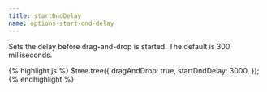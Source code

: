 ```yaml
---
title: startDndDelay
name: options-start-dnd-delay
---
```


Sets the delay before drag-and-drop is started. The default is 300 milliseconds.

{% highlight js %}
$tree.tree({
dragAndDrop: true,
startDndDelay: 3000,
});
{% endhighlight %}
